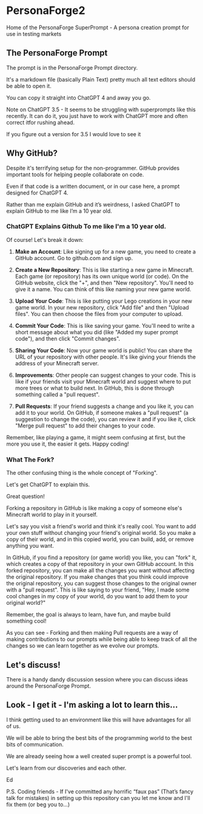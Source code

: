 # PersonaForge2
 Home of the PersonaForge SuperPrompt -  A persona creation prompt for use in testing markets

## The PersonaForge Prompt

The prompt is in the PersonaForge Prompt directory.

It's a markdown file (basically Plain Text) pretty much all text editors should be able to open it. 

You can copy it straight into ChatGPT 4 and away you go.

Note on ChatGPT 3.5 - It seems to be struggling with superprompts like this recently. It can do it, you just have to work with ChatGPT more and often correct itfor rushing ahead.

If you figure out a version for 3.5 I would love to see it

## Why GitHub?

Despite it's terrifying setup for the non-programmer. GitHub provides important tools for helping people collaborate on code.

Even if that code is a written document, or in our case here, a prompt designed for ChatGPT 4.

Rather than me explain GitHub and it’s weirdness, I asked ChatGPT to explain GitHub to me like I’m a 10 year old.

### ChatGPT Explains Github To me like I'm a 10 year old.

Of course! Let's break it down:

1. **Make an Account**: Like signing up for a new game, you need to create a GitHub account. Go to github.com and sign up. 

2. **Create a New Repository**: This is like starting a new game in Minecraft. Each game (or repository) has its own unique world (or code). On the GitHub website, click the "+", and then "New repository". You'll need to give it a name. You can think of this like naming your new game world.

3. **Upload Your Code**: This is like putting your Lego creations in your new game world. In your new repository, click "Add file" and then "Upload files". You can then choose the files from your computer to upload.

4. **Commit Your Code**: This is like saving your game. You'll need to write a short message about what you did (like "Added my super prompt code"), and then click "Commit changes".

5. **Sharing Your Code**: Now your game world is public! You can share the URL of your repository with other people. It's like giving your friends the address of your Minecraft server. 

6. **Improvements**: Other people can suggest changes to your code. This is like if your friends visit your Minecraft world and suggest where to put more trees or what to build next. In GitHub, this is done through something called a "pull request". 

7. **Pull Requests**: If your friend suggests a change and you like it, you can add it to your world. On GitHub, if someone makes a "pull request" (a suggestion to change the code), you can review it and if you like it, click "Merge pull request" to add their changes to your code. 

Remember, like playing a game, it might seem confusing at first, but the more you use it, the easier it gets. Happy coding!

### What The Fork?

The other confusing thing is the whole concept of "Forking".

Let's get ChatGPT to explain this.

Great question! 

Forking a repository in GitHub is like making a copy of someone else's Minecraft world to play in it yourself. 

Let's say you visit a friend's world and think it's really cool. You want to add your own stuff without changing your friend's original world. So you make a copy of their world, and in this copied world, you can build, add, or remove anything you want. 

In GitHub, if you find a repository (or game world) you like, you can "fork" it, which creates a copy of that repository in your own GitHub account. In this forked repository, you can make all the changes you want without affecting the original repository. If you make changes that you think could improve the original repository, you can suggest those changes to the original owner with a "pull request". This is like saying to your friend, "Hey, I made some cool changes in my copy of your world, do you want to add them to your original world?" 

Remember, the goal is always to learn, have fun, and maybe build something cool!

As you can see - Forking and then making Pull requests are a way of making contributions to our prompts while being able to keep track of all the changes so we can learn together as we evolve our prompts.

## Let's discuss!

There is a handy dandy discussion session where you can discuss ideas around the PersonaForge Prompt.

## Look - I get it - I'm asking a lot to learn this...

I think getting used to an environment like this will have advantages for all of us.

We will be able to bring the best bits of the programming world to the best bits of communication. 

We are already seeing how a well created super prompt is a powerful tool.

Let's learn from our discoveries and each other.

Ed

P.S. Coding friends - If I've committed any horrific “faux pas” (That’s fancy talk for mistakes) in setting up this repository can you let me know and I'll fix them (or beg you to…)